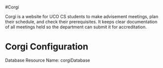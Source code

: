 #Corgi

Corgi is a website for UCO CS students to make advisement meetings, plan their schedule, and check their prerequisites. It keeps clear documentation of all meetings held so the department can submit it for accreditation.

# Corgi Configuration

Database Resource Name: corgiDatabase